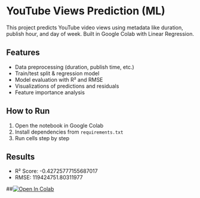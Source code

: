 # YouTube Views Prediction (ML)

This project predicts YouTube video views using metadata like duration, publish hour, and day of week.
Built in Google Colab with Linear Regression.

## Features
- Data preprocessing (duration, publish time, etc.)
- Train/test split & regression model
- Model evaluation with R² and RMSE
- Visualizations of predictions and residuals
- Feature importance analysis

## How to Run
1. Open the notebook in Google Colab
2. Install dependencies from `requirements.txt`
3. Run cells step by step

## Results
- R² Score: -0.42725777155687017
- RMSE: 119424751.80311977
  

##[![Open In Colab](https://colab.research.google.com/assets/colab-badge.svg)](https://colab.research.google.com/drive/17iWIM2ljVP6Gr1FlcNWPYHr3_TGVivyW?usp=sharing)

